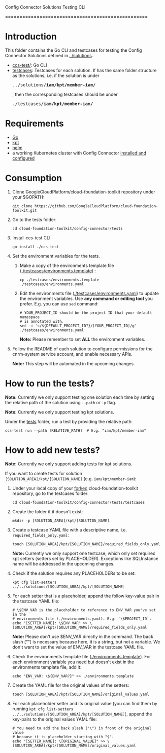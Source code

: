 Config Connector Solutions Testing CLI

==================================================

# Introduction

This folder contains the Go CLI and testcases for testing the Config Connector
Solutions defined in [../solutions](../solutions).

*  [ccs-test/](./ccs-test/): Go CLI
*  [testcases](./testcases/): Testcases for each solution. If has the same
   folder structure as the solutions, i.e. if the solution is under 
   <pre>../solutions/<b>iam/kpt/member-iam/</b></pre>, then the corresponding
   testcases should be under <pre>./testcases/<b>iam/kpt/member-iam/</b></pre>

# Requirements

*  [Go](https://golang.org/doc/install)
*  [kpt](../solutions/README.md#kpt)
*  [helm](../solutions/README.md#helm)
*  a working Kubernetes cluster with Config Connector [installed and 
   configured](https://cloud.google.com/config-connector/docs/how-to/install-upgrade-uninstall)

# Consumption

1.  Clone GoogleCloudPlatform/cloud-foundation-toolkit repository under your $GOPATH:
  
    ```
    git clone https://github.com/GoogleCloudPlatform/cloud-foundation-toolkit.git
    ```

1.  Go to the tests folder:

    ```
    cd cloud-foundation-toolkit/config-connector/tests
    ```

1.  Install ccs-test CLI:

    ```
    go install ./ccs-test
    ```

1.  Set the environment variables for the tests.

    1.  Make a copy of the environments template file
        ([./testcases/environments.template](./testcases/environments.template)) :

        ```
        cp ./testcases/environments.template ./testcases/environments.yaml
        ```

    1.  Edit the environments file
        ([./testcases/environments.yaml](./testcases/environments.yaml)) to
        update the environment variables. Use **any command or editing tool**
        you prefer. E.g. you can use `sed` command:

        ```
        # YOUR_PROJECT_ID should be the project ID that your default namespace
        # is annotated with.
        sed -i 's/${DEFAULT_PROJECT_ID?}/[YOUR_PROJECT_ID]/g' ./testcases/environments.yaml
        ```

        **Note:** Please remember to set **ALL** the environment variables.

1.  Follow the README of each solution to configure permissions for the
    cnrm-system service account, and enable necessary APIs.

    **Note:** This step will be automated in the upcoming changes.

# How to run the tests?

**Note:** Currently we only support testing one solution each time by setting
the relative path of the solution using `--path` or `-p` flag.

**Note:** Currently we only support testing kpt solutions.

Under the [tests](.) folder, run a test by providing the relative path:
```
ccs-test run --path [RELATIVE_PATH]  # E.g. "iam/kpt/member-iam"
```

# How to add new tests?

**Note:** Currently we only support adding tests for kpt solutions.

If you want to create tests for solution 
`[SOLUTION_AREA]/kpt/[SOLUTION_NAME]` (e.g. `iam/kpt/member-iam`):

1.  Under your local copy of your
    [forked](https://help.github.com/en/github/getting-started-with-github/fork-a-repo)
    cloud-foundation-toolkit repository, go to the testcases folder:

    ```
    cd cloud-foundation-toolkit/config-connector/tests/testcases
    ```

1.  Create the folder if it doesn't exist:

    ```
    mkdir -p [SOLUTION_AREA]/kpt/[SOLUTION_NAME]
    ```

1.  Create a testcase YAML file with a descriptive name, i.e. 
    `required_fields_only.yaml`:

    ```
    touch [SOLUTION_AREA]/kpt/[SOLUTION_NAME]/required_fields_only.yaml
    ```

    **Note:** Currently we only support one testcase, which only set required
    kpt setters (setters set by PLACEHOLDER). Exceptions like SQLInstance name
    will be addressed in the upcoming changes.

1.  Check if the solution requires any PLACEHOLDERs to be set:

    ```
    kpt cfg list-setters ../../solutions/[SOLUTION_AREA]/kpt/[SOLUTION_NAME]
    ```

1.  For each setter that is a placeholder, append the follow key-value pair in
    the testcase YAML file:

    ```
    # \$ENV_VAR is the placeholder to reference to ENV_VAR you've set in the
    # environments file (./environments.yaml). E.g. `\$PROJECT_ID`.
    echo "[SETTER_NAME]: \$ENV_VAR" >> \
    [SOLUTION_AREA]/kpt/[SOLUTION_NAME]/required_fields_only.yaml
    ```

    **Note:** Please don't use $ENV_VAR directly in the command. The back slash
    ("\") is necessary because here, it is a string, but not a variable. We
    don't want to set the value of ENV_VAR in the testcase YAML file.

1.  Check the environments template file
    ([./environments.template](./environments.template)). For each environment
    variable you need but doesn't exist in the environments template file, add
    it:

    ```
    echo "ENV_VAR: \${ENV_VAR?}" >> ./environments.template
    ```

1.  Create the YAML file for the original values of the setters:

    ```
    touch [SOLUTION_AREA]/kpt/[SOLUTION_NAME]/original_values.yaml
    ```

1.  For each placeholder setter and its original value (you can find them by
    running
    `kpt cfg list-setters ../../solutions/[SOLUTION_AREA]/kpt/[SOLUTION_NAME]`),
    append the key-pairs to the original values YAML file:

    ```
    # You need to add the back slash ("\") in front of the original value
    # because it is placeholder starting with "$".
    echo "[SETTER_NAME]: \[ORIGINAL_VALUE]" >> \
    [SOLUTION_AREA]/kpt/[SOLUTION_NAME]/original_values.yaml
    ```
